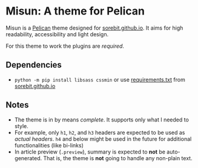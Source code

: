 # Misun: A theme for Pelican

Misun is a [Pelican][pel] theme designed for 
[sorebit.github.io][sgi]. It aims for high readability, accessibility and light design.

For this theme to work the plugins are *required*.

## Dependencies 

- `python -m pip install libsass cssmin` or use [requirements.txt][req] from [sorebit.github.io][sgi]

## Notes

- The theme is in by means *complete*. It supports only what I needed to style.
- For example, only `h1`, `h2`, and `h3` headers are expected to be used as *actual headers*.
`h4` and below might be used in the future for additional functionalities (like bi-links)
- In article preview (`.preview`), summary is expected to **not** be auto-generated. That is, the
theme is **not** going to handle any non-plain text.


[pel]: https://github.com/getpelican/pelican
[req]: https://github.com/Sorebit/sorebit.github.io/blob/main/requirements.txt
[sgi]: https://sorebit.github.io
